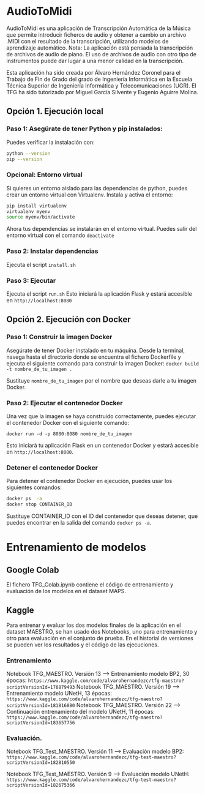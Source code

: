 # AudioToMidi
AudioToMidi es una aplicación de Transcripción Automática de la Música que permite introducir ficheros de audio y obtener a cambio un archivo .MIDI con el resultado de la transcripción, utilizando modelos de aprendizaje automático. Nota: La aplicación está pensada la transcripción de archivos de audio de piano. El uso de archivos de audio con otro tipo de instrumentos puede dar lugar a una menor calidad en la transcripción.

Esta aplicación ha sido creada por Álvaro Hernández Coronel para el Trabajo de Fin de Grado del grado de Ingeniería Informática en la Escuela Técnica Superior de Ingeniería Informática y Telecomunicaciones (UGR). El TFG ha sido tutorizado por Miguel García Silvente y Eugenio Aguirre Molina.

## Opción 1. Ejecución local
### Paso 1: Asegúrate de tener Python y pip instalados:
Puedes verificar la instalación con:
```bash 
python --version 
pip --version
```
### Opcional: Entorno virtual
Si quieres un entorno aislado para las dependencias de python, puedes crear un entorno virtual con Virtualenv.
Instala y activa el entorno:
```bash
pip install virtualenv
virtualenv myenv
source myenv/bin/activate
```
Ahora tus dependencias se instalarán en el entorno virtual. Puedes salir del entorno virtual con el comando `deactivate`
### Paso 2: Instalar dependencias    
Ejecuta el script `install.sh`

### Paso 3: Ejecutar  
Ejecuta el script `run.sh`
Esto iniciará la aplicación Flask y estará accesible en `http://localhost:8080`


## Opción 2. Ejecución con Docker

### Paso 1: Construir la imagen Docker

Asegúrate de tener Docker instalado en tu máquina. Desde la terminal, navega hasta el directorio donde se encuentra el fichero Dockerfile y ejecuta el siguiente comando para construir la imagen Docker:
`docker build -t nombre_de_tu_imagen .`


Sustituye `nombre_de_tu_imagen` por el nombre que deseas darle a tu imagen Docker.

### Paso 2: Ejecutar el contenedor Docker

Una vez que la imagen se haya construido correctamente, puedes ejecutar el contenedor Docker con el siguiente comando:

`docker run -d -p 8080:8080 nombre_de_tu_imagen`


Esto iniciará tu aplicación Flask en un contenedor Docker y estará accesible en `http://localhost:8080`.

### Detener el contenedor Docker

Para detener el contenedor Docker en ejecución, puedes usar los siguientes comandos:

```bash
docker ps  -a
docker stop CONTAINER_ID
```

Sustituye CONTAINER_ID con el ID del contenedor que deseas detener, que puedes encontrar en la salida del comando `docker ps -a`.

# Entrenamiento de modelos 
## Google Colab
El fichero TFG_Colab.ipynb contiene el código de entrenamiento y evaluación de los modelos en el dataset MAPS.

## Kaggle
Para entrenar y evaluar los dos modelos finales de la aplicación en el dataset MAESTRO, se han usado dos Notebooks, uno para entrenamiento y otro para evaluación en el conjunto de prueba. En el historial de versiones se pueden ver los resultados y el código de las ejecuciones.
### Entrenamiento
Notebook TFG_MAESTRO. Versión 13 --> Entrenamiento modelo BP2, 30 épocas: `https://www.kaggle.com/code/alvarohernandezc/tfg-maestro?scriptVersionId=176879493`
Notebook TFG_MAESTRO. Versión 19 --> Entrenamiento modelo UNetH, 13 épocas: `https://www.kaggle.com/code/alvarohernandezc/tfg-maestro?scriptVersionId=181816880`
Notebook TFG_MAESTRO. Versión 22 --> Continuación entrenamiento del modelo UNetH, 11 épocas: `https://www.kaggle.com/code/alvarohernandezc/tfg-maestro?scriptVersionId=183657756`



### Evaluación. 
Notebook TFG_Test_MAESTRO. Versión 11 --> Evaluación modelo BP2: `https://www.kaggle.com/code/alvarohernandezc/tfg-test-maestro?scriptVersionId=182810550`

Notebook TFG_Test_MAESTRO. Versión 9 --> Evaluación modelo UNetH: `https://www.kaggle.com/code/alvarohernandezc/tfg-test-maestro?scriptVersionId=182675366`